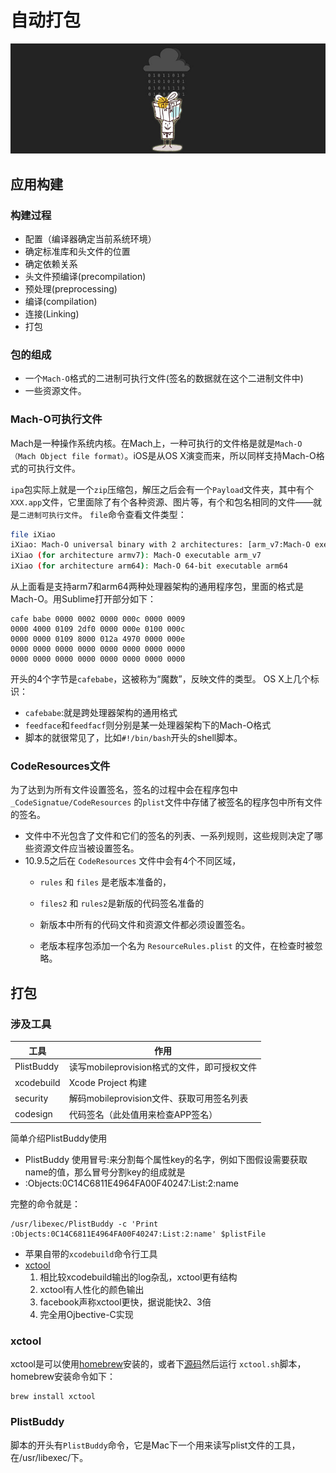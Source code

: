 # 自动打包 
![auto_build](/assets/packing/auto_build.jpg)
## 应用构建

### 构建过程
- 配置（编译器确定当前系统环境）
- 确定标准库和头文件的位置
- 确定依赖关系 
- 头文件预编译(precompilation) 
- 预处理(preprocessing) 
- 编译(compilation) 
- 连接(Linking) 
- 打包

### 包的组成
- 一个`Mach-O`格式的二进制可执行文件(签名的数据就在这个二进制文件中)
- 一些资源文件。

### Mach-O可执行文件

Mach是一种操作系统内核。在Mach上，一种可执行的文件格是就是`Mach-O（Mach Object file format）`。iOS是从OS X演变而来，所以同样支持Mach-O格式的可执行文件。

`ipa`包实际上就是一个`zip`压缩包，解压之后会有一个`Payload`文件夹，其中有个`XXX.app`文件，它里面除了有个各种资源、图片等，有个和包名相同的文件——就是`二进制可执行文件`。
`file`命令查看文件类型：
```bash
file iXiao
iXiao: Mach-O universal binary with 2 architectures: [arm_v7:Mach-O executable arm_v7] [arm64]
iXiao (for architecture armv7):	Mach-O executable arm_v7
iXiao (for architecture arm64):	Mach-O 64-bit executable arm64
```
从上面看是支持arm7和arm64两种处理器架构的通用程序包，里面的格式是Mach-O。用Sublime打开部分如下：
```
cafe babe 0000 0002 0000 000c 0000 0009
0000 4000 0109 2df0 0000 000e 0100 000c
0000 0000 0109 8000 012a 4970 0000 000e
0000 0000 0000 0000 0000 0000 0000 0000
0000 0000 0000 0000 0000 0000 0000 0000
``` 

开头的4个字节是`cafebabe`，这被称为“魔数”，反映文件的类型。
OS X上几个标识：

- `cafebabe`:就是跨处理器架构的通用格式
- `feedface`和`feedfacf`则分别是某一处理器架构下的Mach-O格式
- 脚本的就很常见了，比如`#!/bin/bash`开头的shell脚本。

### CodeResources文件

为了达到为所有文件设置签名，签名的过程中会在程序包中 `_CodeSignatue/CodeResources` 的`plist`文件中存储了被签名的程序包中所有文件的签名。

- 文件中不光包含了文件和它们的签名的列表、一系列规则，这些规则决定了哪些资源文件应当被设置签名。
- 10.9.5之后在 `CodeResources` 文件中会有4个不同区域，
  - `rules` 和 `files` 是老版本准备的，
  - `files2` 和 `rules2`是新版的代码签名准备的

  - 新版本中所有的代码文件和资源文件都必须设置签名。
  - 老版本程序包添加一个名为 `ResourceRules.plist` 的文件，在检查时被忽略。



## 打包

### 涉及工具
| 工具 |	作用 |
| --- | --- |
|PlistBuddy |	读写mobileprovision格式的文件，即可授权文件
|xcodebuild |	Xcode Project 构建
|security |	解码mobileprovision文件、获取可用签名列表
|codesign |	代码签名（此处值用来检查APP签名）
简单介绍PlistBuddy使用
- PlistBuddy 使用冒号:来分割每个属性key的名字，例如下图假设需要获取name的值，那么冒号分割key的组成就是
- :Objects:0C14C6811E4964FA00F40247:List:2:name

完整的命令就是：
```
/usr/libexec/PlistBuddy -c 'Print :Objects:0C14C6811E4964FA00F40247:List:2:name' $plistFile
```
- 苹果自带的`xcodebuild`命令行工具
- [xctool](https://github.com/facebook/xctool)
  1. 相比较xcodebuild输出的log杂乱，xctool更有结构
  2. xctool有人性化的颜色输出
  3. facebook声称xctool更快，据说能快2、3倍
  4. 完全用Ojbective-C实现

### xctool

xctool是可以使用[homebrew](http://brew.sh/)安装的，或者下[源码](https://github.com/facebook/xctool)然后运行 `xctool.sh`脚本，homebrew安装命令如下：

```
brew install xctool
```
### PlistBuddy
脚本的开头有`PlistBuddy`命令，它是Mac下一个用来读写plist文件的工具，在/usr/libexec/下。


